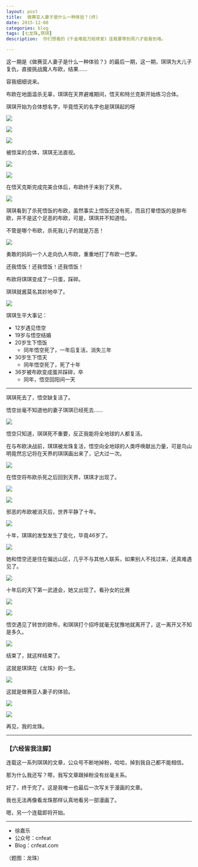 ```yaml
---
layout: post
title:  做赛亚人妻子是什么一种体验？(终)
date: 2015-12-08
categories: blog
tags: [七龙珠,琪琪]
description:  你们想看的《千金难抵万般疼爱》连载要等到周六才能看到咯。

---
```


这一期是《做赛亚人妻子是什么一种体验？》的最后一期，这一期，琪琪为大儿子复仇，直接挑战魔人布欧，结果……

容我细细说来。

布欧在地面滥杀无辜，琪琪在天界避难期间，悟天和特兰克斯开始练习合体。

琪琪开始为合体想名字，毕竟悟天的名字也是琪琪起的呀

![](http://openmindclub.qiniudn.com/team/cnfeat/image/dragonball_chihi_74.jpg)

![](http://openmindclub.qiniudn.com/team/cnfeat/image/dragonball_chihi_75.jpg)

![](http://openmindclub.qiniudn.com/team/cnfeat/image/dragonball_chihi_76.jpg)

被惊呆的合体，琪琪无法直视。

![](http://openmindclub.qiniudn.com/team/cnfeat/image/dragonball_chihi_77.jpg)

![](http://openmindclub.qiniudn.com/team/cnfeat/image/dragonball_chihi_78.jpg)

在悟天克斯完成完美合体后，布欧终于来到了天界。

![](http://openmindclub.qiniudn.com/team/cnfeat/image/dragonball_chihi_79.jpg)

琪琪看到了杀死悟饭的布欧，虽然事实上悟饭还没有死，而且打晕悟饭的是胖布欧，并不是这个足恶的布欧，可是，琪琪并不知道哇。

不管是哪个布欧，杀死我儿子的就是万恶！

![](http://openmindclub.qiniudn.com/team/cnfeat/image/dragonball_chihi_80.jpg)

勇敢的妈妈一个人走向仇人布欧，重重地打了布欧一巴掌。

还我悟饭！还我悟饭！还我悟饭！

布欧将琪琪变成了一只蛋，踩碎。

琪琪就酱莫名其妙地卒了。


![](http://openmindclub.qiniudn.com/team/cnfeat/image/dragonball_chihi_81.jpg)

琪琪生平大事记：

- 12岁遇见悟空
- 19岁与悟空结婚
- 20岁生下悟饭
	+ 同年悟空死了，一年后复活，消失三年
- 30岁生下悟天
	+ 同年悟空死了，死了十年
- 36岁被布欧变成蛋并踩碎，卒
	+ 同年，悟空回阳间一天


-------

琪琪死去了，悟空缺复活了。

悟空丝毫不知道他的妻子琪琪已经死去……

![](http://openmindclub.qiniudn.com/team/cnfeat/image/dragonball_chihi_81_1.jpg)

悟空只知道，琪琪死不重要，反正我能将全地球的人都复活。

在与布欧决战前，琪琪被龙珠复活，悟空向全地球的人类呼唤献出力量，可是鸟山明竟然忘记将在天界的琪琪画出来了，记大过一次。

![](http://openmindclub.qiniudn.com/team/cnfeat/image/dragonball_chihi_82.jpg)

在悟空将布欧杀死之后回到天界，琪琪才出现了。

![](http://openmindclub.qiniudn.com/team/cnfeat/image/dragonball_chihi_83.jpg)


![](http://openmindclub.qiniudn.com/team/cnfeat/image/dragonball_chihi_84.jpg)

邪恶的布欧被消灭后，世界平静了十年。



![](http://openmindclub.qiniudn.com/team/cnfeat/image/dragonball_chihi_85.jpg)

十年，琪琪的发型发生了变化，毕竟46岁了。

![](http://openmindclub.qiniudn.com/team/cnfeat/image/dragonball_chihi_86.jpg)

她和悟空还是住在偏远山区，几乎不与其他人联系，如果别人不找过来，还真难遇见了。

![](http://openmindclub.qiniudn.com/team/cnfeat/image/dragonball_chihi_87.jpg)

十年后的天下第一武道会，她又出现了。看孙女的比赛

![](http://openmindclub.qiniudn.com/team/cnfeat/image/dragonball_chihi_88.jpg)

![](http://openmindclub.qiniudn.com/team/cnfeat/image/dragonball_chihi_89.jpg)

悟空遇见了转世的欧布，和琪琪打个招呼就毫无犹豫地就离开了，这一离开又不知是多久。

![](http://openmindclub.qiniudn.com/team/cnfeat/image/dragonball_chihi_91.jpg)

结束了，就这样结束了。


这就是琪琪在《龙珠》的一生。

![](http://openmindclub.qiniudn.com/team/cnfeat/image/dragonball_chihi_90.jpg)

这就是做赛亚人妻子的体验。

![](http://openmindclub.qiniudn.com/team/cnfeat/image/chichi1.jpg)

![](http://openmindclub.qiniudn.com/team/cnfeat/image/chichi2.jpg)

再见，我的龙珠。

----

### **【六经皆我注脚】**

连载这一系列琪琪的文章，公众号不断地掉粉，哈哈，掉到我自己都不能相信。

那为什么我还写？嚓，我写文章跟掉粉没有丝毫关系。

好了，终于完了。这是我唯一也最后一次写关于漫画的文章。

我也无法再像看龙珠那样认真地看另一部漫画了。

嗯，另一个连载即将开始。


----

- 徐嘉乐
- 公众号：cnfeat
- Blog：cnfeat.com

（题图：龙珠）



